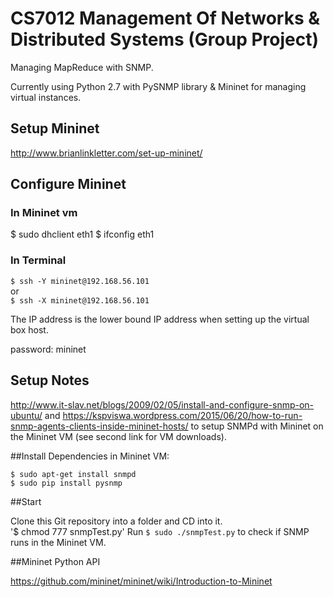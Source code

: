 # CS7012 Management Of Networks & Distributed Systems (Group Project)

Managing MapReduce with SNMP.

Currently using Python 2.7 with PySNMP library & Mininet for managing virtual instances.

## Setup Mininet
http://www.brianlinkletter.com/set-up-mininet/

## Configure Mininet
### In  Mininet vm
$ sudo dhclient eth1
$ ifconfig eth1

### In Terminal
`$ ssh -Y mininet@192.168.56.101` <br>
or <br> 
`$ ssh -X mininet@192.168.56.101`

The IP address is the lower bound IP address when setting up the virtual box host.

password: mininet

## Setup Notes

http://www.it-slav.net/blogs/2009/02/05/install-and-configure-snmp-on-ubuntu/ and https://kspviswa.wordpress.com/2015/06/20/how-to-run-snmp-agents-clients-inside-mininet-hosts/ to setup SNMPd with Mininet on the Mininet VM (see second link for VM downloads).

##Install Dependencies in Mininet VM:

`$ sudo apt-get install snmpd` <br>
`$ sudo pip install pysnmp` <br>


##Start

Clone this Git repository into a folder and CD into it. <br> 
'$ chmod 777 snmpTest.py'
Run `$ sudo ./snmpTest.py` to check if SNMP runs in the Mininet VM.

##Mininet Python API

https://github.com/mininet/mininet/wiki/Introduction-to-Mininet